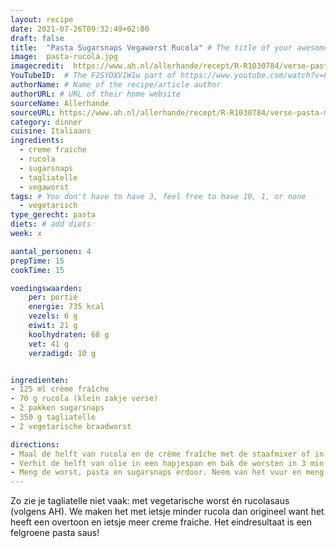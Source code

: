 ```yaml
---
layout: recipe
date: 2021-07-26T09:32:49+02:00
draft: false
title:  "Pasta Sugarsnaps Vegaworst Rucola" # The title of your awesome recipe
image:  pasta-rucola.jpg
imagecredit:  https://www.ah.nl/allerhande/recept/R-R1030784/verse-pasta-met-sugarsnaps-en-vegaworst
YouTubeID:  # The F2SYDXV1W1w part of https://www.youtube.com/watch?v=F2SYDXV1W1w
authorName: # Name of the recipe/article author
authorURL: # URL of their home website
sourceName: Allerhande
sourceURL: https://www.ah.nl/allerhande/recept/R-R1030784/verse-pasta-met-sugarsnaps-en-vegaworst
category: dinner
cuisine: Italiaans
ingredients:
  - creme fraiche
  - rucola
  - sugarsnaps
  - tagliatelle
  - vegaworst
tags: # You don't have to have 3, feel free to have 10, 1, or none
  - vegetarisch
type_gerecht: pasta
diets: # add diets
week: x

aantal_personen: 4
prepTime: 15
cookTime: 15

voedingswaarden:
    per: portie
    energie: 735 kcal
    vezels: 6 g
    eiwit: 21 g
    koolhydraten: 68 g
    vet: 41 g
    verzadigd: 10 g


ingredienten:
- 125 ml crème fraîche
- 70 g rucola (klein zakje verse)
- 2 pakken sugarsnaps
- 350 g tagliatelle
- 2 vegetarische braadworst

directions:
- Maal de helft van rucola en de crème fraîche met de staafmixer of in de keukenmachine tot een saus. Kook de pasta volgens de aanwijzingen op de verpakking beetgaar. Kook ondertussen de sugarsnaps beetgaar volgens de aanwijzingen op de verpakking.
- Verhit de helft van olie in een hapjespan en bak de worsten in 3 min. goudbruin. Neem de worsten uit de pan en snijd in plakjes van een 1/2 cm breed. Verwarm ondertussen de rucolasaus in het achtergebleven braadvet op middelhoog vuur.
- Meng de worst, pasta en sugarsnaps erdoor. Neem van het vuur en meng de rest van de rucola en olie erdoor.
---
```


Zo zie je tagliatelle niet vaak: met vegetarische worst én rucolasaus (volgens AH).
We maken het met ietsje minder rucola dan origineel want het heeft een overtoon en ietsje meer creme fraiche. Het eindresultaat is een felgroene pasta saus!
